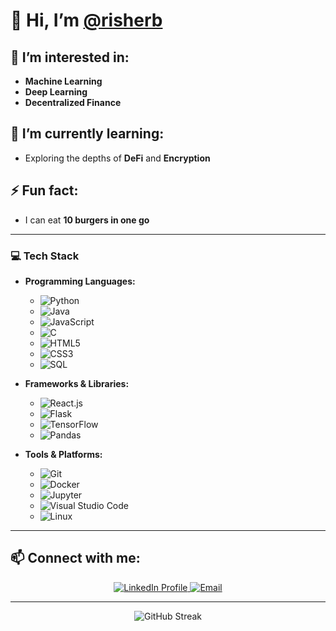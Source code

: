 # 👋 Hi, I’m [@risherb](https://github.com/risherb)

## 👀 I’m interested in:
- **Machine Learning**
- **Deep Learning**
- **Decentralized Finance**

## 🌱 I’m currently learning:
- Exploring the depths of **DeFi** and **Encryption**

## ⚡ Fun fact:
- I can eat **10 burgers in one go**

---

### 💻 Tech Stack
- **Programming Languages:** 
  - ![Python](https://img.shields.io/badge/Python-3776AB?style=flat&logo=python&logoColor=white)
  - ![Java](https://img.shields.io/badge/Java-007396?style=flat&logo=java&logoColor=white)
  - ![JavaScript](https://img.shields.io/badge/JavaScript-F7DF1E?style=flat&logo=javascript&logoColor=black)
  - ![C](https://img.shields.io/badge/C-A8B400?style=flat&logo=c&logoColor=white)
  - ![HTML5](https://img.shields.io/badge/HTML5-E34F26?style=flat&logo=html5&logoColor=white)
  - ![CSS3](https://img.shields.io/badge/CSS3-1572B6?style=flat&logo=css3&logoColor=white)
  - ![SQL](https://img.shields.io/badge/SQL-4479A1?style=flat&logo=sqlite&logoColor=white)

- **Frameworks & Libraries:**
  - ![React.js](https://img.shields.io/badge/React-61DAFB?style=flat&logo=react&logoColor=black)
  - ![Flask](https://img.shields.io/badge/Flask-000000?style=flat&logo=flask&logoColor=white)
  - ![TensorFlow](https://img.shields.io/badge/TensorFlow-FF6F20?style=flat&logo=tensorflow&logoColor=white)
  - ![Pandas](https://img.shields.io/badge/Pandas-150458?style=flat&logo=pandas&logoColor=white)

- **Tools & Platforms:**
  - ![Git](https://img.shields.io/badge/Git-F05032?style=flat&logo=git&logoColor=white)
  - ![Docker](https://img.shields.io/badge/Docker-2496ED?style=flat&logo=docker&logoColor=white)
  - ![Jupyter](https://img.shields.io/badge/Jupyter-F37626?style=flat&logo=jupyter&logoColor=white)
  - ![Visual Studio Code](https://img.shields.io/badge/Visual%20Studio%20Code-007ACC?style=flat&logo=visual-studio-code&logoColor=white)
  - ![Linux](https://img.shields.io/badge/Linux-FCC624?style=flat&logo=linux&logoColor=black)

---

## 📫 Connect with me:
<p align="center">
  <a href="https://linkedin.com/in/rishabhnshetty">
    <img src="https://img.shields.io/badge/LinkedIn-Rishabh%20Shetty-blue?style=flat&logo=linkedin&logoColor=white" alt="LinkedIn Profile" />
  </a>
  <a href="mailto:rishabhnshetty2704@gmail.com">
    <img src="https://img.shields.io/badge/Email-rishabhnshetty2704%40gmail.com-D14836?style=flat&logo=gmail&logoColor=white" alt="Email" />
  </a>
</p>

---

<p align="center">
  <img src="https://github-readme-streak-stats.herokuapp.com/?user=risherb&theme=radical" alt="GitHub Streak" />
</p>
